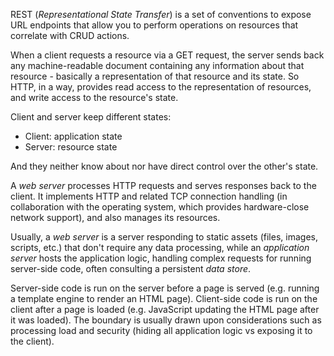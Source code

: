 
REST (_Representational State Transfer_) is a set of conventions to expose URL endpoints that allow you to perform operations on resources that correlate with CRUD actions.

When a client requests a resource via a GET request, the server sends back any machine-readable document containing any information about that resource - basically a representation of that resource and its state. So HTTP, in a way, provides read access to the representation of resources, and write access to the resource's state.

Client and server keep different states:

* Client: application state
* Server: resource state

And they neither know about nor have direct control over the other's state.

A *web server* processes HTTP requests and serves responses back to the client. It implements HTTP and related TCP connection handling (in collaboration with the operating system, which provides hardware-close network support), and also manages its resources.

Usually, a *web server* is a server responding to static assets (files, images, scripts, etc.) that don't require any data processing, while an *application server* hosts the application logic, handling complex requests for running server-side code, often consulting a persistent _data store_.

Server-side code is run on the server before a page is served (e.g. running a template engine to render an HTML page).
Client-side code is run on the client after a page is loaded (e.g. JavaScript updating the HTML page after it was loaded).
The boundary is usually drawn upon considerations such as processing load and security (hiding all application logic vs exposing it to the client).
